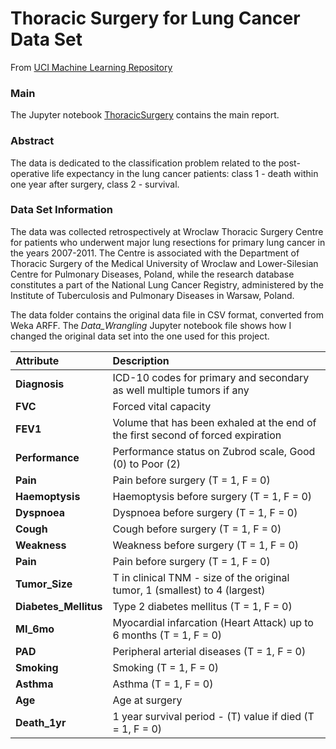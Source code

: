 # Thoracic Surgery for Lung Cancer Data Set
 From [UCI Machine Learning Repository](https://archive.ics.uci.edu/ml/datasets/Thoracic+Surgery+Data "UCI ML Repository: Thoracic Surgery Data Set")

### Main

The Jupyter notebook [ThoracicSurgery](https://github.com/sychi77/CapstoneProject1/blob/master/ThoracicSurgery.ipynb "ThoracicSurgery Jupyter Notebook") contains the main report.

### Abstract

The data is dedicated to the classification problem related to the post-operative life expectancy in the lung cancer patients: class 1 - death within one year after surgery, class 2 - survival.


### Data Set Information

The data was collected retrospectively at Wroclaw Thoracic Surgery Centre for patients who underwent major lung resections for primary lung cancer in the years 2007-2011. The Centre is associated with the Department of Thoracic Surgery of the Medical University of Wroclaw and Lower-Silesian Centre for Pulmonary Diseases, Poland, while the research database constitutes a part of the National Lung Cancer Registry, administered by the Institute of Tuberculosis and Pulmonary Diseases in Warsaw, Poland.

The data folder contains the original data file in CSV format, converted from Weka ARFF. 
The *Data_Wrangling* Jupyter notebook file shows how I changed the original data set into the one used for this project.



|   Attribute  |  Description  |
|:--------------|:--------------|
|   **Diagnosis**  | ICD-10 codes for primary and secondary as well multiple tumors if any |
|   **FVC**  | Forced vital capacity |
|   **FEV1**  | Volume that has been exhaled at the end of the first second of forced expiration |
|   **Performance**  | Performance status on Zubrod scale, Good (0) to Poor (2) |
|   **Pain**  | Pain before surgery (T = 1, F = 0)  |
|   **Haemoptysis**  | Haemoptysis before surgery (T = 1, F = 0) |
|   **Dyspnoea**  | Dyspnoea before surgery (T = 1, F = 0)  |
|   **Cough**  | Cough before surgery (T = 1, F = 0)   |
|   **Weakness**  | Weakness before surgery (T = 1, F = 0)  |
|   **Pain**  | Pain before surgery (T = 1, F = 0)  |
|   **Tumor_Size**  |  T in clinical TNM - size of the original tumor, 1 (smallest) to 4 (largest) |
|   **Diabetes_Mellitus**  | Type 2 diabetes mellitus (T = 1, F = 0)   |
|   **MI_6mo**  | Myocardial infarcation (Heart Attack) up to 6 months (T = 1, F = 0)   |
|   **PAD**  | Peripheral arterial diseases (T = 1, F = 0)   |
|   **Smoking**  | Smoking (T = 1, F = 0)   |
|   **Asthma**  | Asthma (T = 1, F = 0)   |
|   **Age**  | Age at surgery   |
|   **Death_1yr**  | 1 year survival period - (T) value if died (T = 1, F = 0)    |



